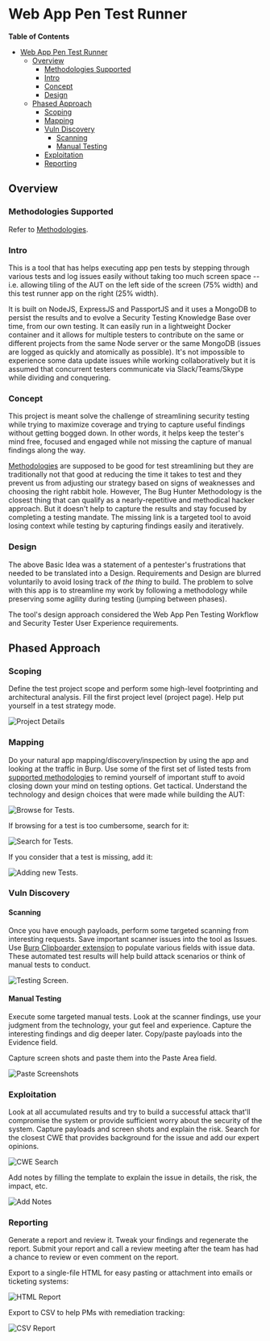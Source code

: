 <link rel="stylesheet" href="/dist/bootstrap/css/bootstrap.min.css">
<link rel="stylesheet" href="/stylesheets/documentation.css">
<div class="container">

# Web App Pen Test Runner

**Table of Contents**

<!-- TOC -->

-   [Web App Pen Test Runner](#web-app-pen-test-runner)
    -   [Overview](#overview)
        -   [Methodologies Supported](#methodologies-supported)
        -   [Intro](#intro)
        -   [Concept](#concept)
        -   [Design](#design)
    -   [Phased Approach](#phased-approach)
        -   [Scoping](#scoping)
        -   [Mapping](#mapping)
        -   [Vuln Discovery](#vuln-discovery)
            -   [Scanning](#scanning)
            -   [Manual Testing](#manual-testing)
        -   [Exploitation](#exploitation)
        -   [Reporting](#reporting)

<!-- /TOC -->

## Overview

### Methodologies Supported

Refer to [Methodologies](Methodologies.md).

### Intro

This is a tool that has helps executing app pen tests by stepping through various tests and log issues easily without taking too much screen space -- i.e. allowing tiling of the AUT on the left side of the screen (75% width) and this test runner app on the right (25% width).

It is built on NodeJS, ExpressJS and PassportJS and it uses a MongoDB to persist the results and to evolve a Security Testing Knowledge Base over time, from our own testing. It can easily run in a lightweight Docker container and it allows for multiple testers to contribute on the same or different projects from the same Node server or the same MongoDB (issues are logged as quickly and atomically as possible). It's not impossible to experience some data update issues while working collaboratively but it is assumed that concurrent testers communicate via Slack/Teams/Skype while dividing and conquering.

### Concept

This project is meant solve the challenge of streamlining security testing while trying to maximize coverage and trying to capture useful findings without getting bogged down. In other words, it helps keep the tester's mind free, focused and engaged while not missing the capture of manual findings along the way.

[Methodologies](Methodologies.md) are supposed to be good for test streamlining but they are traditionally not that good at reducing the time it takes to test and they prevent us from adjusting our strategy based on signs of weaknesses and choosing the right rabbit hole. However, The Bug Hunter Methodology is the closest thing that can qualify as a nearly-repetitive and methodical hacker approach. But it doesn't help to capture the results and stay focused by completing a testing mandate. The missing link is a targeted tool to avoid losing context while testing by capturing findings easily and iteratively.

### Design

The above Basic Idea was a statement of a pentester's frustrations that needed to be translated into a Design. Requirements and Design are blurred voluntarily to avoid losing track of _the thing_ to build. The problem to solve with this app is to streamline my work by following a methodology while preserving some agility during testing (jumping between phases).

The tool's design approach considered the Web App Pen Testing Workflow and Security Tester User Experience requirements.

## Phased Approach

### Scoping

Define the test project scope and perform some high-level footprinting and architectural analysis. Fill the first project level (project page). Help put yourself in a test strategy mode.

![Project Details](screenshots/p1.png)

### Mapping

Do your natural app mapping/discovery/inspection by using the app and looking at the traffic in Burp. Use some of the first set of listed tests from [supported methodologies](Methodologies.md) to remind yourself of important stuff to avoid closing down your mind on testing options. Get tactical. Understand the technology and design choices that were made while building the AUT:

![Browse for Tests](screenshots/p2a.png).

If browsing for a test is too cumbersome, search for it:

![Search for Tests](screenshots/p2b.png).

If you consider that a test is missing, add it:

![Adding new Tests](screenshots/p2c.png).

### Vuln Discovery

#### Scanning

Once you have enough payloads, perform some targeted scanning from interesting requests. Save important scanner issues into the tool as Issues. Use [Burp Clipboarder extension](https://github.com/jourzero/clipboarder) to populate various fields with issue data. These automated test results will help build attack scenarios or think of manual tests to conduct.

![Testing Screen](screenshots/p3.png).

#### Manual Testing

Execute some targeted manual tests. Look at the scanner findings, use your judgment from the technology, your gut feel and experience. Capture the interesting findings and dig deeper later. Copy/paste payloads into the Evidence field.

Capture screen shots and paste them into the Paste Area field.

![Paste Screenshots](screenshots/p4.png)

### Exploitation

Look at all accumulated results and try to build a successful attack that'll compromise the system or provide sufficient worry about the security of the system. Capture payloads and screen shots and explain the risk. Search for the closest CWE that provides background for the issue and add our expert opinions.

![CWE Search](screenshots/p5.png)

Add notes by filling the template to explain the issue in details, the risk, the impact, etc.

![Add Notes](screenshots/p5b.png)

### Reporting

Generate a report and review it. Tweak your findings and regenerate the report. Submit your report and call a review meeting after the team has had a chance to review or even comment on the report.

Export to a single-file HTML for easy pasting or attachment into emails or ticketing systems:

![HTML Report](screenshots/p6a.png)

Export to CSV to help PMs with remediation tracking:

![CSV Report](screenshots/p6b.png)

</div>
